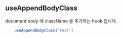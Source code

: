 ## useAppendBodyClass

document.body 에 className 을 추가하는 hook 입니다.

```typescript
    useAppendBodyClass('test')
```



